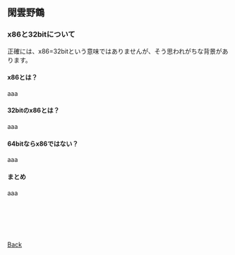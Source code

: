 ## 閑雲野鶴

### x86と32bitについて

正確には、x86=32bitという意味ではありませんが、そう思われがちな背景があります。

#### x86とは？

aaa

#### 32bitのx86とは？

aaa

#### 64bitならx86ではない？

aaa

#### まとめ

aaa

<p style="margin-top: 100px;"></p>

[Back](./../../)
